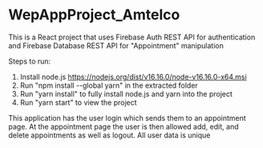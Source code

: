 # WepAppProject_Amtelco
This is a React project that uses Firebase Auth REST API for authentication 
  and Firebase Database REST API for "Appointment" manipulation 

Steps to run:
1) Install node.js https://nodejs.org/dist/v16.16.0/node-v16.16.0-x64.msi
2) Run "npm install --global yarn" in the extracted folder
3) Run "yarn install" to fully install node.js and yarn into the project
4) Run "yarn start" to view the project

This application has the user login which sends them to an appointment page.
  At the appointment page the user is then allowed add, edit, and delete appointments as well as logout.
  All user data is unique 
